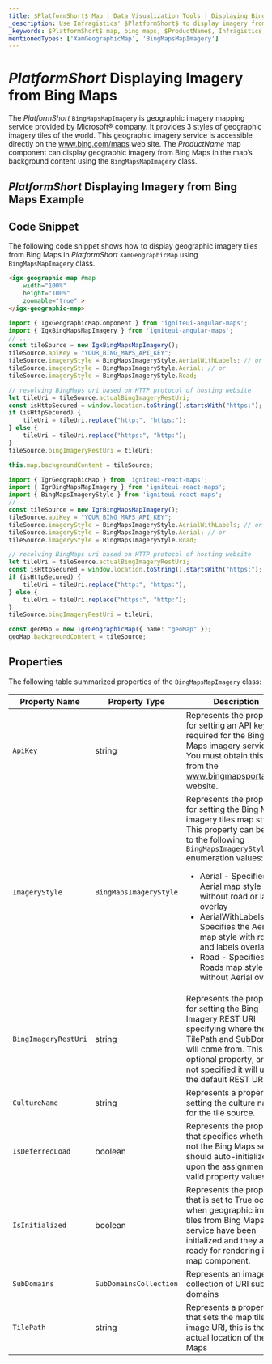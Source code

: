 ```yaml
---
title: $PlatformShort$ Map | Data Visualization Tools | Displaying Bing Imagery | Infragistics
_description: Use Infragistics' $PlatformShort$ to display imagery from Microsoft Bing Maps. View $ProductName$ map tutorials!
_keywords: $PlatformShort$ map, bing maps, $ProductName$, Infragistics, imagery tile source, map background
mentionedTypes: ['XamGeographicMap', 'BingMapsMapImagery']
---
```

# $PlatformShort$ Displaying Imagery from Bing Maps

The $PlatformShort$ `BingMapsMapImagery` is geographic imagery mapping service provided by Microsoft® company. It provides 3 styles of geographic imagery tiles of the world. This geographic imagery service is accessible directly on the <a href="http://www.bing.com/maps" target="_blank">www.bing.com/maps</a> web site. The $ProductName$ map component can display geographic imagery from Bing Maps in the map’s background content using the `BingMapsMapImagery` class.

## $PlatformShort$ Displaying Imagery from Bing Maps Example


<code-view style="height: 500px" 
           data-demos-base-url="{environment:dvDemosBaseUrl}" 
           iframe-src="{environment:dvDemosBaseUrl}/maps/geo-map-display-bing-imagery" 
           alt="$PlatformShort$ Displaying Imagery from Bing Maps Example" 
           github-src="maps/geo-map/display-bing-imagery">
</code-view>

<div class="divider--half"></div>

## Code Snippet
The following code snippet shows how to display geographic imagery tiles from Bing Maps in $PlatformShort$ `XamGeographicMap` using `BingMapsMapImagery` class.

```html
<igx-geographic-map #map
    width="100%"
    height="100%"
    zoomable="true" >
</igx-geographic-map>
```

```ts
import { IgxGeographicMapComponent } from 'igniteui-angular-maps';
import { IgxBingMapsMapImagery } from 'igniteui-angular-maps';
// ...
const tileSource = new IgxBingMapsMapImagery();
tileSource.apiKey = "YOUR_BING_MAPS_API_KEY";
tileSource.imageryStyle = BingMapsImageryStyle.AerialWithLabels; // or
tileSource.imageryStyle = BingMapsImageryStyle.Aerial; // or
tileSource.imageryStyle = BingMapsImageryStyle.Road;

// resolving BingMaps uri based on HTTP protocol of hosting website
let tileUri = tileSource.actualBingImageryRestUri;
const isHttpSecured = window.location.toString().startsWith("https:");
if (isHttpSecured) {
    tileUri = tileUri.replace("http:", "https:");
} else {
    tileUri = tileUri.replace("https:", "http:");
}
tileSource.bingImageryRestUri = tileUri;

this.map.backgroundContent = tileSource;
```

```ts
import { IgrGeographicMap } from 'igniteui-react-maps';
import { IgrBingMapsMapImagery } from 'igniteui-react-maps';
import { BingMapsImageryStyle } from 'igniteui-react-maps';
// ...
const tileSource = new IgrBingMapsMapImagery();
tileSource.apiKey = "YOUR_BING_MAPS_API_KEY";
tileSource.imageryStyle = BingMapsImageryStyle.AerialWithLabels; // or
tileSource.imageryStyle = BingMapsImageryStyle.Aerial; // or
tileSource.imageryStyle = BingMapsImageryStyle.Road;

// resolving BingMaps uri based on HTTP protocol of hosting website
let tileUri = tileSource.actualBingImageryRestUri;
const isHttpSecured = window.location.toString().startsWith("https:");
if (isHttpSecured) {
    tileUri = tileUri.replace("http:", "https:");
} else {
    tileUri = tileUri.replace("https:", "http:");
}
tileSource.bingImageryRestUri = tileUri;

const geoMap = new IgrGeographicMap({ name: "geoMap" });
geoMap.backgroundContent = tileSource;
```

## Properties
The following table summarized properties of the `BingMapsMapImagery` class:

| Property Name  | Property Type   | Description   |
|----------------|-----------------|---------------|
|`ApiKey`|string|Represents the property for setting an API key required for the Bing Maps imagery service. You must obtain this key from the <a href="http://www.bingmapsportal.coms" target="_blank">www.bingmapsportal.com</a> website.|
|`ImageryStyle`|`BingMapsImageryStyle`|Represents the property for setting the Bing Maps imagery tiles map style. This property can be set to the following `BingMapsImageryStyle` enumeration values: <ul><li> Aerial - Specifies the Aerial map style without road or labels overlay</li> <li> AerialWithLabels - Specifies the Aerial map style with road and labels overlay</li><li> Road - Specifies the Roads map style without Aerial overlay</li></ul>|
|`BingImageryRestUri`|string|Represents the property for setting the Bing Imagery REST URI specifying where the TilePath and SubDomains will come from. This is an optional property, and if not specified it will use the default REST URI.|
|`CultureName`|string|Represents a property for setting the culture name for the tile source.|
|`IsDeferredLoad`|boolean|Represents the property that specifies whether or not the Bing Maps service should auto-initialized upon the assignment of valid property values.|
|`IsInitialized`|boolean|Represents the property that is set to True occurs when geographic imagery tiles from Bing Maps service have been initialized and they are ready for rendering in the map component.|
|`SubDomains`|`SubDomainsCollection`|Represents an image collection of URI sub domains|
|`TilePath`|string|Represents a property that sets the map tile image URI, this is the actual location of the Bing Maps|
